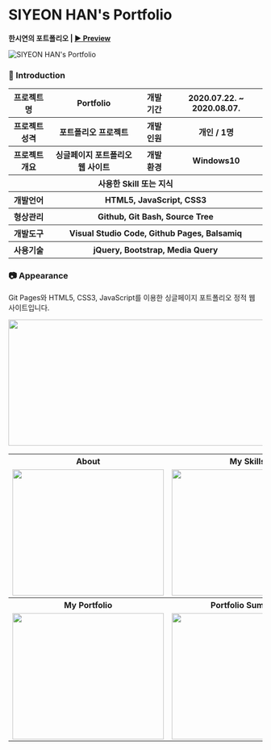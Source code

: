 # SIYEON HAN's Portfolio

**한시연의 포트폴리오 | [▶ Preview](https://ithansiyeon.github.io/portfolio1/)** 

![SIYEON HAN's Portfolio](https://user-images.githubusercontent.com/66079830/91707810-5b378b80-ebbb-11ea-9147-c51e70a37da4.png)

### 👋 Introduction

<table>
    <tr>
        <th>프로젝트명</th>
        <th>Portfolio</th>
        <th>개발 기간</th>
        <th>2020.07.22. ~ 2020.08.07.</th>
    </tr>
    <tr>
        <th>프로젝트 성격</th>
        <th>포트폴리오 프로젝트</th>
        <th>개발 인원</th>
        <th>개인 / 1명</th>
    </tr>
    <tr>
        <th>프로젝트 개요</th>
        <th>싱글페이지 포트폴리오 웹 사이트</th>
        <th>개발 환경</th>
        <th>Windows10</th>
    </tr>
    <tr>
        <th colspan="4">사용한 Skill 또는 지식</th>
    </tr>  
    <tr>
        <th>개발언어</th>
        <th colspan="3">HTML5, JavaScript, CSS3</th>
    </tr>
    <tr>
        <th>형상관리</th>
        <th colspan="3">Github, Git Bash, Source Tree</th>
    </tr>
    <tr>
        <th>개발도구</th>
        <th colspan="3">Visual Studio Code, Github Pages, Balsamiq</th>
    </tr>
    <tr>
        <th>사용기술</th>
        <th colspan="3">jQuery, Bootstrap, Media Query</th>
    </tr>
</table>

### 📷 Appearance

Git Pages와 HTML5, CSS3, JavaScript를 이용한 싱글페이지 포트폴리오 정적 웹 사이트입니다.

<table>
    <tr>
        <th>About</th>
        <th>My Skills</th>
        <th>My Services</th>
    </tr>
    <tr>
        <td><img width="300" height="250" src="https://user-images.githubusercontent.com/66079830/91707855-68ed1100-ebbb-11ea-8806-a2f7c5d6f229.png"></td>
        <td><img width="300" height="250" src="https://user-images.githubusercontent.com/66079830/91707895-74d8d300-ebbb-11ea-82ed-b3ee2b431a54.png"></td>
        <td><img width="300" height="250" src="https://user-images.githubusercontent.com/66079830/91707951-8b7f2a00-ebbb-11ea-8012-22b05f67a4b3.png"></td>
    </tr>
        <tr>
        <th>My Portfolio</th>
        <th>Portfolio Summary</th>
        <th>Contact</th>
    </tr>
    <tr>
        <td><img width="300" height="250" src="https://user-images.githubusercontent.com/66079830/91708011-a0f45400-ebbb-11ea-996e-6e4e48df0a2a.png"></td>
        <td><img width="300" height="250" src="https://user-images.githubusercontent.com/66079830/91708081-c4b79a00-ebbb-11ea-86c5-9f74e9a8686d.png"></td>
        <td><img width="300" height="250" src="https://user-images.githubusercontent.com/66079830/91708109-ce410200-ebbb-11ea-9f23-c4f3ee72595d.png"></td>
    </tr>
    <tr colspan="3">
        <img width="900" height="250" src="https://user-images.githubusercontent.com/66079830/91708146-dc8f1e00-ebbb-11ea-9225-335047166d97.png">
    </tr>
</table>

